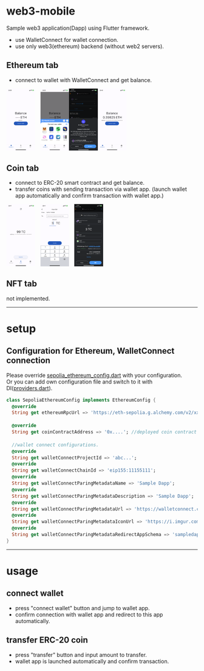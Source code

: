 # web3-mobile
Sample web3 application(Dapp) using Flutter framework.  
* use WalletConnect for wallet connection.
* use only web3(ethereum) backend (without web2 servers).
## Ethereum tab
* connect to wallet with WalletConnect and get balance.

<img src="img/ethereum_screen_1.PNG" width="15%">　<img src="img/ethereum_screen_2.PNG" width="15%"><img src="img/metamask_connection.PNG" width="15%"><img src="img/ethereum_screen_3.PNG" width="15%">

## Coin tab
* connect to ERC-20 smart contract and get balance.
* transfer coins with sending transaction via wallet app.
(launch wallet app automatically and confirm transaction with wallet app.)

<img src="img/coin_screen.PNG" width="15%">　<img src="img/transfer_screen.PNG" width="15%">　<img src="img/metamask_transaction.PNG" width="15%">

## NFT tab
not implemented.

---

# setup
## Configuration for Ethereum, WalletConnect connection
Please override [sepolia_ethereum_config.dart](/lib/config/sepolia_ethereum_config.dart) with your configuration.  
Or you can add own configuration file and switch to it with DI([providers.dart](/lib/di/providers.dart)).

```dart
class SepoliaEthereumConfig implements EthereumConfig {
  @override
  String get ethereumRpcUrl => 'https://eth-sepolia.g.alchemy.com/v2/xxx'; //endpoint for coin contract. (ex: alchemy endpoint).

  @override
  String get coinContractAddress => '0x....'; //deployed coin contract address.

  //wallet connect configurations.
  @override
  String get walletConnectProjectId => 'abc...';
  @override
  String get walletConnectChainId => 'eip155:11155111';
  @override
  String get walletConnectParingMetadataName => 'Sample Dapp';
  @override
  String get walletConnectParingMetadataDescription => 'Sample Dapp';
  @override
  String get walletConnectParingMetadataUrl => 'https://walletconnect.com/';
  @override
  String get walletConnectParingMetadataIconUrl => 'https://i.imgur.com/sVny9Yi.png';
  @override
  String get walletConnectParingMetadataRedirectAppSchema => 'sampledapp://';
}

```

---

# usage
## connect wallet 
* press "connect wallet" button and jump to wallet app.
* confirm connection with wallet app and redirect to this app automatically.
## transfer ERC-20 coin
* press "transfer" button and input amount to transfer.
* wallet app is launched automatically and confirm transaction. 
